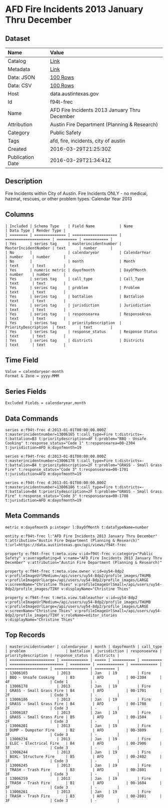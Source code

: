 # AFD Fire Incidents 2013 January Thru December

## Dataset

| Name | Value |
| :--- | :---- |
| Catalog | [Link](https://catalog.data.gov/dataset/afd-fire-incidents-2013-january-thru-december) |
| Metadata | [Link](https://data.austintexas.gov/api/views/f94t-frec) |
| Data: JSON | [100 Rows](https://data.austintexas.gov/api/views/f94t-frec/rows.json?max_rows=100) |
| Data: CSV | [100 Rows](https://data.austintexas.gov/api/views/f94t-frec/rows.csv?max_rows=100) |
| Host | data.austintexas.gov |
| Id | f94t-frec |
| Name | AFD Fire Incidents 2013 January Thru December |
| Attribution | Austin Fire Department (Planning & Research) |
| Category | Public Safety |
| Tags | afd, fire, incidents, city of austin |
| Created | 2016-03-29T21:25:30Z |
| Publication Date | 2016-03-29T21:34:41Z |

## Description

Fire Incidents within City of Austin. Fire Incidents ONLY - no medical, hazmat, rescues, or other problem types. Calendar Year 2013

## Columns

```ls
| Included | Schema Type    | Field Name           | Name                 | Data Type | Render Type |
| ======== | ============== | ==================== | ==================== | ========= | =========== |
| Yes      | series tag     | masterincidentnumber | MasterIncidentNumber | text      | number      |
| No       |                | calendaryear         | CalendarYear         | number    | number      |
| No       |                | month                | Month                | text      | text        |
| Yes      | numeric metric | dayofmonth           | DayOfMonth           | number    | number      |
| Yes      | series tag     | call_type            | Call_Type            | text      | text        |
| Yes      | series tag     | problem              | Problem              | text      | text        |
| Yes      | series tag     | battalion            | Battalion            | text      | text        |
| Yes      | series tag     | jurisdiction         | Jurisdiction         | text      | text        |
| Yes      | series tag     | responsearea         | ResponseArea         | text      | text        |
| Yes      | series tag     | prioritydescription  | PriorityDescription  | text      | text        |
| Yes      | series tag     | response_status      | Response Status      | text      | text        |
| Yes      | series tag     | districts            | Districts            | text      | text        |
```

## Time Field

```ls
Value = calendaryear-month
Format & Zone = yyyy-MMM
```

## Series Fields

```ls
Excluded Fields = calendaryear,month
```

## Data Commands

```ls
series e:f94t-frec d:2013-01-01T00:00:00.000Z t:masterincidentnumber=13006165 t:call_type=Fire t:districts=- t:battalion=B3 t:prioritydescription=4F t:problem="BBQ - Unsafe Cooking" t:response_status="Code 1" t:responsearea=00-2304 t:jurisdiction=AFD m:dayofmonth=19

series e:f94t-frec d:2013-01-01T00:00:00.000Z t:masterincidentnumber=13006178 t:call_type=Fire t:districts=- t:battalion=B4 t:prioritydescription=2F t:problem="GRASS - Small Grass Fire" t:response_status="Code 3" t:responsearea=00-1701 t:jurisdiction=AFD m:dayofmonth=19

series e:f94t-frec d:2013-01-01T00:00:00.000Z t:masterincidentnumber=13006186 t:call_type=Fire t:districts=- t:battalion=B4 t:prioritydescription=2F t:problem="GRASS - Small Grass Fire" t:response_status="Code 3" t:responsearea=00-1708 t:jurisdiction=AFD m:dayofmonth=19
```

## Meta Commands

```ls
metric m:dayofmonth p:integer l:DayOfMonth t:dataTypeName=number

entity e:f94t-frec l:"AFD Fire Incidents 2013 January Thru December" t:attribution="Austin Fire Department (Planning & Research)" t:url=https://data.austintexas.gov/api/views/f94t-frec

property e:f94t-frec t:meta.view v:id=f94t-frec v:category="Public Safety" v:averageRating=0 v:name="AFD Fire Incidents 2013 January Thru December" v:attribution="Austin Fire Department (Planning & Research)"

property e:f94t-frec t:meta.view.owner v:id=uy54-8dp2 v:profileImageUrlMedium=/api/users/uy54-8dp2/profile_images/THUMB v:profileImageUrlLarge=/api/users/uy54-8dp2/profile_images/LARGE v:screenName="Christine Thies" v:profileImageUrlSmall=/api/users/uy54-8dp2/profile_images/TINY v:displayName="Christine Thies"

property e:f94t-frec t:meta.view.tableauthor v:id=uy54-8dp2 v:profileImageUrlMedium=/api/users/uy54-8dp2/profile_images/THUMB v:profileImageUrlLarge=/api/users/uy54-8dp2/profile_images/LARGE v:screenName="Christine Thies" v:profileImageUrlSmall=/api/users/uy54-8dp2/profile_images/TINY v:roleName=editor_stories v:displayName="Christine Thies"
```

## Top Records

```ls
| masterincidentnumber | calendaryear | month | dayofmonth | call_type | problem                  | battalion | jurisdiction | responsearea | prioritydescription | response_status | districts | 
| ==================== | ============ | ===== | ========== | ========= | ======================== | ========= | ============ | ============ | =================== | =============== | ========= | 
| 13006165             | 2013         | Jan   | 19         | Fire      | BBQ - Unsafe Cooking     | B3        | AFD          | 00-2304      | 4F                  | Code 1          | -         | 
| 13006178             | 2013         | Jan   | 19         | Fire      | GRASS - Small Grass Fire | B4        | AFD          | 00-1701      | 2F                  | Code 3          | -         | 
| 13006186             | 2013         | Jan   | 19         | Fire      | GRASS - Small Grass Fire | B4        | AFD          | 00-1708      | 2F                  | Code 3          | -         | 
| 13006187             | 2013         | Jan   | 19         | Fire      | GRASS - Small Grass Fire | B5        | AFD          | 00-1504      | 2F                  | Code 3          | -         | 
| 13006201             | 2013         | Jan   | 19         | Fire      | DUMP - Dumpster Fire     | B2        | AFD          | 00-3809      | 3F                  | Code 3          | -         | 
| 13006234             | 2013         | Jan   | 19         | Fire      | ELEC - Electrical Fire   | B4        | AFD          | 00-2906      | 3F                  | Code 3          | -         | 
| 13006244             | 2013         | Jan   | 19         | Fire      | BOXL- Structure Fire     | B5        | AFD          | 00-2402      | 1F                  | Code 3          | -         | 
| 13006245             | 2013         | Jan   | 19         | Fire      | TRASH - Trash Fire       | B3        | AFD          | 00-2801      | 3F                  | Code 3          | -         | 
| 13006259             | 2013         | Jan   | 19         | Fire      | TRASH - Trash Fire       | B1        | AFD          | 00-1604      | 3F                  | Code 3          | -         | 
| 13006261             | 2013         | Jan   | 19         | Fire      | TRASH - Trash Fire       | B3        | AFD          | 00-2801      | 3F                  | Code 3          | -         | 
```